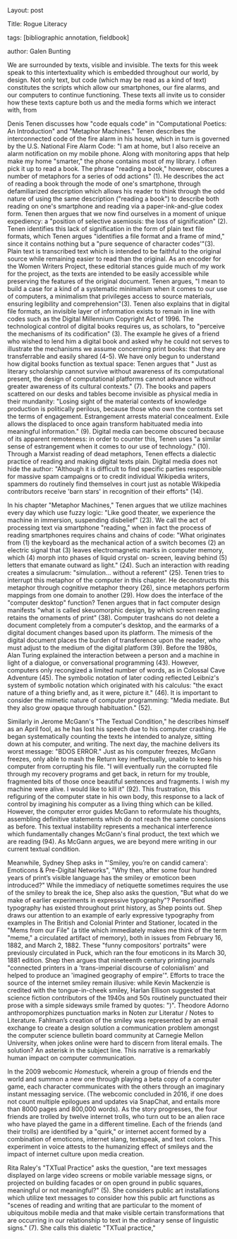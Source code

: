 Layout: post

Title: Rogue Literacy

tags: [bibliographic annotation, fieldbook]

author: Galen Bunting

We are surrounded by texts, visible and invisible. The texts for this week speak to this intertextuality which is embedded throughout our 
world, by design. Not only text, but code (which may be read as a kind of text) constitutes the scripts which allow our smartphones, our 
fire alarms, and our computers to continue functioning. These texts all invite us to consider how these texts capture both us and the media
forms which we interact with, from 

Denis Tenen discusses how "code equals code" in "Computational Poetics: An Introduction" and "Metaphor Machines." 
Tenen describes the interconnected code of the fire alarm in his house, which in turn is governed by the U.S. National Fire Alarm Code: 
"I am at home, but I also receive an alarm notification on my mobile phone. Along with monitoring apps that help make my home "smarter," 
the phone contains most of my library. I often pick it up to read a book. The phrase "reading a book," however, obscures a number of metaphors
for a series of odd actions" (1). He describes the act of reading a book through the mode of one's smartphone, through defamiliarized description
which allows his reader to think through the odd nature of using the same description ("reading a book") to describe both reading on one's 
smartphone and reading via a paper-ink-and-glue codex form. Tenen then argues that we now find ourselves in a moment of unique expediency: 
a "position of selective asemiosis: the loss of signification" (2). Tenen identifies this lack of signification in the form of plain text file 
formats, which Tenen argues "identifies a file format and a frame of mind," since it contains nothing but a "pure sequence of character codes'"(3). 
Plain text is transcribed text which is intended to be faithful to the original source while remaining easier to read than the original. As an 
encoder for the Women Writers Project, these editorial stances guide much of my work for the project, as the texts are intended to be easily 
accessible while preserving the features of the original document. Tenen argues, "I mean to build a case for a kind of a systematic minimalism 
when it comes to our use of computers, a minimalism that privileges access to source materials, ensuring legibility and comprehension"(3). 
Tenen also explains that in digital file formats, an invisible layer of information exists to remain in line with codes such as 
the Digital Millennium Copyright Act of 1996. The technological control of digital books requires us, as scholars, to "perceive the mechanisms of 
its codification" (3). The example he gives of a friend who wished to lend him a digital book and asked why he could not serves to illustrate 
the mechanisms we assume concerning print books: that they are transferrable and easily shared (4-5). We have only begun to understand how 
digital books function as textual space: Tenen argues that " Just as literary scholarship cannot survive without awareness of its computational present,
the design of computational platforms cannot advance without greater awareness of its cultural contexts." (7). The books and papers scattered on 
our desks and tables become invisible as physical media in their mundanity: "Losing sight of the material contexts of knowledge production is politically 
perilous, because those who own the contexts set the terms of engagement. Estrangement arrests material concealment. Exile allows the displaced to 
once again transform habituated media into meaningful information." (9). Digital media can become obscured because of its apparent remoteness: 
in order to counter this, Tenen uses "a similar sense of estrangement when it comes to our use of technology." (10). Through a Marxist reading 
of dead metaphors, Tenen effects a dialectic practice of reading and making digital texts plain. Digital media does not hide the author: 
"Although it is difficult to find specific parties responsible for massive spam campaigns or to credit individual Wikipedia writers, 
spammers do routinely find themselves in court just as notable Wikipedia contributors receive 'barn stars' in recognition of their efforts" (14).

In his chapter "Metaphor Machines," Tenen argues that we utilize machines every day which use fuzzy logic: "Like good theater, we experience
the machine in immersion, suspending disbelief" (23). We call the act of processing text via smartphone "reading," when in fact the process 
of reading smartphones requires chains and chains of code: "What originates from (1) the keyboard as the mechanical action of a switch
becomes (2) an electric signal that (3) leaves electromagnetic marks in computer memory, which (4) morph into phases of liquid crystal on-
screen, leaving behind (5) letters that emanate outward as light." (24). Such an interaction with reading creates a simulacrum: "simulation... without a referent" (25). Tenen tries to interrupt this metaphor of the computer in this chapter. He deconstructs this
metaphor through cognitive metaphor theory (26), since metaphors  perform  mappings from one domain to another (29). How does the interface 
of the "computer desktop" function? Tenen argues that in fact computer design manifests "what is called skeuomorphic design, by which screen
reading retains the ornaments of print" (38). Computer trashcans do not delete a document completely from a computer's desktop, and the earmarks of a digital document changes based upon its platform. The mimesis of the digital document places the burden of transference upon 
the reader, who must adjust to the medium of the digital platform (39). Before the 1980s, Alan Turing explained the interaction between a person 
and a machine in light of a dialogue, or conversational programming (43). However, computers only recongized a limited number of words, as in 
Colossal Cave Adventure (45). The symbolic notation of later coding reflected Leibniz's system of symbolic notation which originated with 
his calculus: "the exact nature of a thing briefly and, as it were, picture it." (46). It is important to consider the mimetic nature of 
computer programming: "Media mediate. But they also grow opaque through habituation." (52). 

Similarly in Jerome McGann's "The Textual Condition," he describes himself as an April fool, as he has lost his speech due to his computer 
crashing. He began systematically counting the texts he intended to analyze, sitting down at his computer, and writing. The next day, the machine delivers its worst message: "BDOS ERROR." Just as his computer freezes, McGann freezes, only able to mash the Return key ineffectually, unable to keep his computer from corrupting his file. "I will eventually run the corrupted file through my recovery programs 
and get back, in return for my trouble, fragmented bits of those once beautiful sentences and fragments. I wish my machine were alive. I
would like to kill it" (92). This frustration, this refiguring of the computer state in his own body, this response to a lack of control by imagining his computer as a living thing which can be killed. However, the computer error guides McGann to reformulate his thoughts, assembling definitive statements which do not reach the same conclusions as before. This textual instability represents a mechanical interference which fundamentally changes McGann's final product, the text which we are reading (94). As McGann argues, we are beyond mere writing in our current textual condition. 

Meanwhile, Sydney Shep asks in "'Smiley, you’re on candid camera': Emoticons & Pre-Digital Networks", "Why then, after some four hundred years of print’s visible language has the smiley or emoticon been introduced?" While the immediacy of netiquette sometimes requires the use 
of the smiley to break the ice, Shep also asks the question, "But what do we make of earlier experiments in expressive typography"? 
Personified typography has existed throughout print history, as Shep points out. Shep draws our attention to an example of early expressive 
typography from examples in The British and Colonial Printer and Stationer, located in the  "Mems from our File" (a title which immediately 
makes me think of the term "meme," a circulated artifact of memory), both in issues from February 16, 1882, and March 2, 1882. 
These "funny compositors' portraits" were previously circulated in Puck, which ran the four emoticons in its March 30, 1881 edition. Shep 
then argues that nineteenth century printing journals  "connected printers in a 'trans-imperial discourse of colonialism' and helped to produce an 'imagined geography of empire'". Efforts to trace the source of the internet smiley remain illusive: while Kevin Mackenzie is 
credited with the tongue-in-cheek smiley, Harlan Ellison suggested that science fiction contributors of the 1940s and 50s routinely punctuated their prose with a simple sideways smile framed by quotes: ")". Theodore Adorno anthropomorphizes punctuation marks in 
Noten zur Literatur / Notes to Literature. Fahlman’s creation of the smiley was represented by an email exchange to create a design solution
a communication problem amongst the computer science bulletin board community at Carnegie Mellon University, when jokes online were hard to 
discern from literal emails. The solution? An asterisk in the subject line. This narrative is a remarkably human impact on computer communication. 

In the 2009 webcomic *Homestuck,* wherein a group of friends end the world and summon a new one through playing a beta copy of a computer
game, each character communicates with the others through an imaginary instant messaging service. 
(The webcomic concluded in 2016, if one does not count multiple epilogues and updates via SnapChat, and entails more than 8000 pages and
800,000 words). As the story progresses, the four friends are trolled by twelve internet trolls, who turn out to be an alien race who have
played the game in a different timeline. Each of the friends (and their trolls) are identified by a "quirk," or internet accent formed by a
combination of emoticons, internet slang, textspeak, and text colors. This experiment in voice attests to the humanizing effect of smileys
and the impact of internet culture upon media creation.

Rita Raley's "TXTual Practice" asks the question, "are text messages displayed on large video screens or mobile variable message signs,  or  projected on building facades or on open ground in public squares, meaningful or not meaningful?" (5). She considers public art installations 
which utilize text messages to consider how this public art functions as "scenes of reading and writing that are particular to the moment of
ubiquitous mobile media and that make visible certain transformations that are occurring in our relationship to text in the ordinary sense
of linguistic signs." (7). She calls this dialetic "TXTual practice," 


